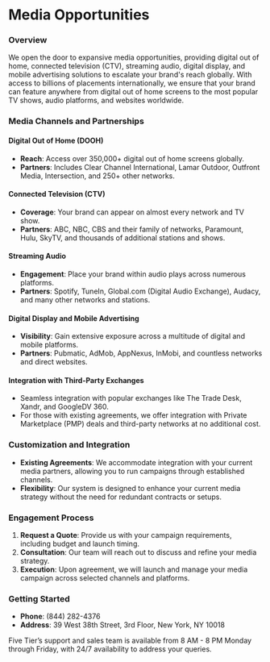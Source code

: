 # Media Opportunities

### Overview

We open the door to expansive media opportunities, providing digital out of home, connected television (CTV), streaming audio, digital display, and mobile advertising solutions to escalate your brand's reach globally. With access to billions of placements internationally, we ensure that your brand can feature anywhere from digital out of home screens to the most popular TV shows, audio platforms, and websites worldwide.

### Media Channels and Partnerships

#### Digital Out of Home (DOOH)

* **Reach**: Access over 350,000+ digital out of home screens globally.
* **Partners**: Includes Clear Channel International, Lamar Outdoor, Outfront Media, Intersection, and 250+ other networks.

#### Connected Television (CTV)

* **Coverage**: Your brand can appear on almost every network and TV show.
* **Partners**: ABC, NBC, CBS and their family of networks, Paramount, Hulu, SkyTV, and thousands of additional stations and shows.

#### Streaming Audio

* **Engagement**: Place your brand within audio plays across numerous platforms.
* **Partners**: Spotify, TuneIn, Global.com (Digital Audio Exchange), Audacy, and many other networks and stations.

#### Digital Display and Mobile Advertising

* **Visibility**: Gain extensive exposure across a multitude of digital and mobile platforms.
* **Partners**: Pubmatic, AdMob, AppNexus, InMobi, and countless networks and direct websites.

#### Integration with Third-Party Exchanges

* Seamless integration with popular exchanges like The Trade Desk, Xandr, and GoogleDV 360.
* For those with existing agreements, we offer integration with Private Marketplace (PMP) deals and third-party networks at no additional cost.

### Customization and Integration

* **Existing Agreements**: We accommodate integration with your current media partners, allowing you to run campaigns through established channels.
* **Flexibility**: Our system is designed to enhance your current media strategy without the need for redundant contracts or setups.

### Engagement Process

1. **Request a Quote**: Provide us with your campaign requirements, including budget and launch timing.
2. **Consultation**: Our team will reach out to discuss and refine your media strategy.
3. **Execution**: Upon agreement, we will launch and manage your media campaign across selected channels and platforms.

### Getting Started

* **Phone**: (844) 282-4376
* **Address**: 39 West 38th Street, 3rd Floor, New York, NY 10018

Five Tier’s support and sales team is available from 8 AM - 8 PM Monday through Friday, with 24/7 availability to address your queries.
